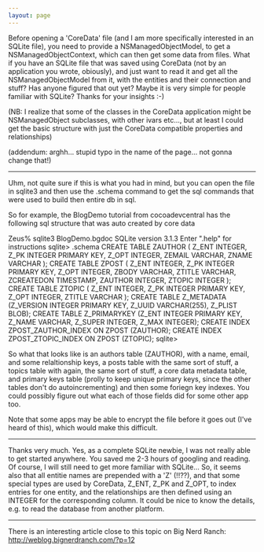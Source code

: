 ```yaml
---
layout: page
---
```


Before opening a 'CoreData' file (and I am more specifically interested in an SQLite file), you need to provide a NSManagedObjectModel, to get a NSManagedObjectContext, which can then get some data from files. What if you have an SQLite file that was saved using CoreData (not by an application you wrote, obiously), and just want to read it and get all the NSManagedObjectModel from it, with the entities and their connection and stuff? Has anyone figured that out yet? Maybe it is very simple for people familiar with SQLite? Thanks for your insights :-)

(NB: I realize that some of the classes in the CoreData application might be NSManagedObject subclasses, with other ivars etc..., but at least I could get the basic structure with just the CoreData compatible properties and relationships)

(addendum: arghh... stupid typo in the name of the page... not gonna change that!)

----
Uhm, not quite sure if this is what you had in mind, but you can open the file in sqlite3 and then use the .schema command to get the sql commands that were used to build then entire db in sql.

So for example, the BlogDemo tutorial from cocoadevcentral has the following sql structure that was auto created by core data

    
Zeus% sqlite3 BlogDemo.bgdoc 
SQLite version 3.1.3
Enter ".help" for instructions
sqlite> .schema
CREATE TABLE ZAUTHOR ( Z_ENT INTEGER, Z_PK INTEGER PRIMARY KEY, Z_OPT INTEGER, ZEMAIL VARCHAR, ZNAME VARCHAR );
CREATE TABLE ZPOST ( Z_ENT INTEGER, Z_PK INTEGER PRIMARY KEY, Z_OPT INTEGER, ZBODY VARCHAR, ZTITLE VARCHAR, ZCREATEDON TIMESTAMP, ZAUTHOR INTEGER, ZTOPIC INTEGER );
CREATE TABLE ZTOPIC ( Z_ENT INTEGER, Z_PK INTEGER PRIMARY KEY, Z_OPT INTEGER, ZTITLE VARCHAR );
CREATE TABLE Z_METADATA (Z_VERSION INTEGER PRIMARY KEY, Z_UUID VARCHAR(255), Z_PLIST BLOB);
CREATE TABLE Z_PRIMARYKEY (Z_ENT INTEGER PRIMARY KEY, Z_NAME VARCHAR, Z_SUPER INTEGER, Z_MAX INTEGER);
CREATE INDEX ZPOST_ZAUTHOR_INDEX ON ZPOST (ZAUTHOR);
CREATE INDEX ZPOST_ZTOPIC_INDEX ON ZPOST (ZTOPIC);
sqlite> 


So what that looks like is an authors table (ZAUTHOR), with a name, email, and some relaltionship keys, a posts table with the same sort of stuff, a topics table with again, the same sort of stuff, a core data metadata table, and primary keys table (prolly to keep unique primary keys, since the other tables don't do autoincrementing) and then some foriegn key indexes.
You could possibly figure out what each of those fields did for some other app too.

 Note that some apps may be able to encrypt the file before it goes out (I've heard of this), which would make this difficult.

----
Thanks very much. Yes, as a complete SQLite newbie, I was not really able to get started anywhere. You saved me 2-3 hours of googling and reading. Of course, I will still need to get more familiar with SQLite... So, it seems also that all entitie names are prepended with a 'Z' (!!??), and that some special types are used by CoreData, Z_ENT, Z_PK and Z_OPT, to index entries for one entity, and the relationships are then defined using an INTEGER for the corresponding column. It could be nice to know the details, e.g. to read the database from another platform.

----
There is an interesting article close to this topic on Big Nerd Ranch:
http://weblog.bignerdranch.com/?p=12
